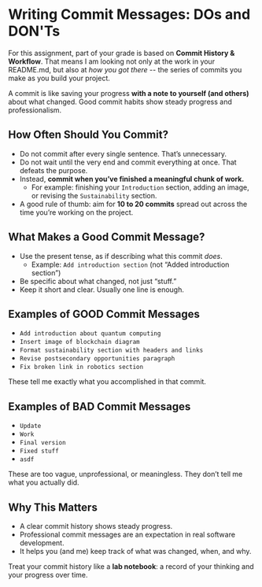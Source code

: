 # Writing Commit Messages: DOs and DON'Ts

For this assignment, part of your grade is based on **Commit History & Workflow**. That means I am looking not only at the work in your README.md, but also at *how you got there* -- the series of commits you make as you build your project.

A commit is like saving your progress **with a note to yourself (and others)** about what changed. Good commit habits show steady progress and professionalism.  

## How Often Should You Commit?  
- Do not commit after every single sentence. That’s unnecessary.  
- Do not wait until the very end and commit everything at once. That defeats the purpose.  
- Instead, **commit when you’ve finished a meaningful chunk of work.**  
  - For example: finishing your `Introduction` section, adding an image, or revising the `Sustainability` section.  
- A good rule of thumb: aim for **10 to 20 commits** spread out across the time you’re working on the project.  

## What Makes a Good Commit Message?  
- Use the present tense, as if describing what this commit *does*.  
  - Example: `Add introduction section` (not “Added introduction section”)  
- Be specific about what changed, not just “stuff.”  
- Keep it short and clear. Usually one line is enough.  

## Examples of GOOD Commit Messages  
- `Add introduction about quantum computing`  
- `Insert image of blockchain diagram`  
- `Format sustainability section with headers and links`  
- `Revise postsecondary opportunities paragraph`  
- `Fix broken link in robotics section`  

These tell me exactly what you accomplished in that commit.  

## Examples of BAD Commit Messages  
- `Update`  
- `Work`  
- `Final version`  
- `Fixed stuff`  
- `asdf`  

These are too vague, unprofessional, or meaningless. They don’t tell me what you actually did.  

## Why This Matters  
- A clear commit history shows steady progress.  
- Professional commit messages are an expectation in real software development.  
- It helps you (and me) keep track of what was changed, when, and why.  

Treat your commit history like a **lab notebook**: a record of your thinking and your progress over time.  

